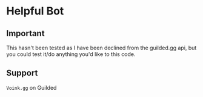 # Helpful Bot
## Important
This hasn't been tested as I have been declined from the guilded.gg api, but you could test it/do anything you'd like to this code.
## Support
`Voink.gg` on Guilded
